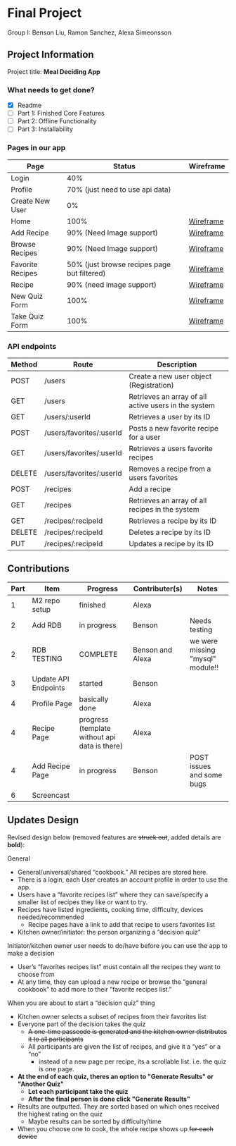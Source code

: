 # Final Project

Group I: Benson Liu, Ramon Sanchez, Alexa Simeonsson

## Project Information
Project title: **Meal Deciding App**

### What needs to get done?
- [x] Readme
- [ ] Part 1: Finished Core Features
- [ ] Part 2: Offline Functionality
- [ ] Part 3: Installability

### Pages in our app
| Page      | Status    | Wireframe |
| --------- | --------- | --------- |
| Login     | 40%       |           |
| Profile   | 70% (just need to use api data)|           |
| Create New User| 0%   |              |
| Home      | 100% |[Wireframe](https://github.ncsu.edu/engr-csc342/csc342-2022Fall-groupI/blob/3e1479bf8a5dd6a9130f36c169a3155c72f46017/Proposal/Wireframes/MDAFlow1.pdf)|
| Add Recipe| 90% (Need Image support)|[Wireframe](https://github.ncsu.edu/engr-csc342/csc342-2022Fall-groupI/blob/3e1479bf8a5dd6a9130f36c169a3155c72f46017/Proposal/Wireframes/MDAFlow1.pdf)|
|Browse Recipes| 90% (Need Image support)|[Wireframe](https://github.ncsu.edu/engr-csc342/csc342-2022Fall-groupI/blob/3e1479bf8a5dd6a9130f36c169a3155c72f46017/Proposal/Wireframes/MDAFlow2&3.pdf)|
|Favorite Recipes| 50% (just browse recipes page but filtered) |[Wireframe](https://github.ncsu.edu/engr-csc342/csc342-2022Fall-groupI/blob/3e1479bf8a5dd6a9130f36c169a3155c72f46017/Proposal/Wireframes/MDAFlow2&3.pdf)|
|Recipe| 90% (need image support)|[Wireframe](https://github.ncsu.edu/engr-csc342/csc342-2022Fall-groupI/blob/3e1479bf8a5dd6a9130f36c169a3155c72f46017/Proposal/Wireframes/MDAFlow4a.pdf)|
|New Quiz Form| 100% |[Wireframe](https://github.ncsu.edu/engr-csc342/csc342-2022Fall-groupI/blob/3e1479bf8a5dd6a9130f36c169a3155c72f46017/Proposal/Wireframes/MDAFlow4a.pdf)|
|Take Quiz Form| 100% |[Wireframe](https://github.ncsu.edu/engr-csc342/csc342-2022Fall-groupI/blob/3e1479bf8a5dd6a9130f36c169a3155c72f46017/Proposal/Wireframes/MDAFlow4a.pdf)|


### API endpoints
| Method    | Route     | Description |
| --------- | --------- | --------- |
| POST	    | /users	| Create a new user object (Registration)| 
| GET	    | /users	| Retrieves an array of all active users in the system| 
| GET	    | /users/:userId	| Retrieves a user by its ID| 
| POST      | /users/favorites/:userId | Posts a new favorite recipe for a user |
| GET       | /users/favorites/:userId | Retrieves a users favorite recipes |
| DELETE    | /users/favorites/:userId | Removes a recipe from a users favorites |
| POST	    | /recipes	| Add a recipe | 
| GET	    | /recipes	| Retrieves an array of all recipes in the system| 
| GET	    | /recipes/:recipeId | Retrieves a recipe by its ID|
| DELETE    | /recipes/:recipeId | Deletes a recipe by its ID |
| PUT       | /recipes/:recipeId | Updates a recipe by its ID |

## Contributions
|Part       | Item      | Progress  |Contributer(s)|Notes   |
| --------- | --------- | --------- | --------- | --------- |
|1          |M2 repo setup| finished | Alexa     |           |
|2          |Add RDB    |in progress   |Benson      |Needs testing|
|2          |RDB TESTING    |COMPLETE|Benson and Alexa|we were missing "mysql" module!!|
|3          |Update API Endpoints | started  | Benson|        |
|4          |Profile Page| basically done  | Alexa|        |
|4          |Recipe Page| progress (template without api data is there) | Alexa|        |
|4          |Add Recipe Page| in progress | Benson | POST issues and some bugs |
|6          |Screencast |           |           |           |


## Updates Design
Revised design below (removed features are ~~struck out~~, added details are **bold**):

General
- General/universal/shared “cookbook.” All recipes are stored here.
- There is a login, each User creates an account profile in order to use the app.
- Users have a “favorite recipes list” where they can save/specify a smaller list of recipes they like or want to try.
- Recipes have listed ingredients, cooking time, difficulty, devices needed/recommended
    - Recipe pages have a link to add that recipe to users favorites list
- Kitchen owner/initiator: the person organizing a “decision quiz”

Initiator/kitchen owner user needs to do/have before you can use the app to make a decision
- User’s “favorites recipes list” must contain all the recipes they want to choose from
- At any time, they can upload a new recipe or browse the “general cookbook” to add more to their “favorite recipes list.”

When you are about to start a “decision quiz” thing
- Kitchen owner selects a subset of recipes from their favorites list
- Everyone part of the decision takes the quiz
    - ~~A one-time passcode is generated and the kitchen owner distributes it to all participants~~
    - All participants are given the list of recipes, and give it a “yes” or a “no”
        - instead of a new page per recipe, its a scrollable list. i.e. the quiz is one page.
- **At the end of each quiz, theres an option to "Generate Results" or "Another Quiz"**
    - **Let each participant take the quiz**
    - **After the final person is done click "Generate Results"**
- Results are outputted. They are sorted based on which ones received the highest rating on the quiz
    - Maybe results can be sorted by difficulty/time
- When you choose one to cook, the whole recipe shows up ~~for each device~~


